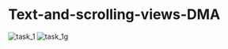 # Text-and-scrolling-views-DMA
![task_1](https://user-images.githubusercontent.com/78063970/111595128-e7c23800-87f3-11eb-9be0-709d89e8c464.png)
![task_1g](https://user-images.githubusercontent.com/78063970/111595169-f577bd80-87f3-11eb-9549-e985379d2b18.gif)
